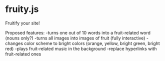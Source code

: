 # fruity.js
Fruitify your site!

Proposed features:
-turns one out of 10 words into a fruit-related word (nouns only?)
-turns all images into images of fruit (fully interactive)
-changes color scheme to bright colors (orange, yellow, bright green, bright red)
-plays fruit-related music in the background
-replace hyperlinks with fruit-related ones